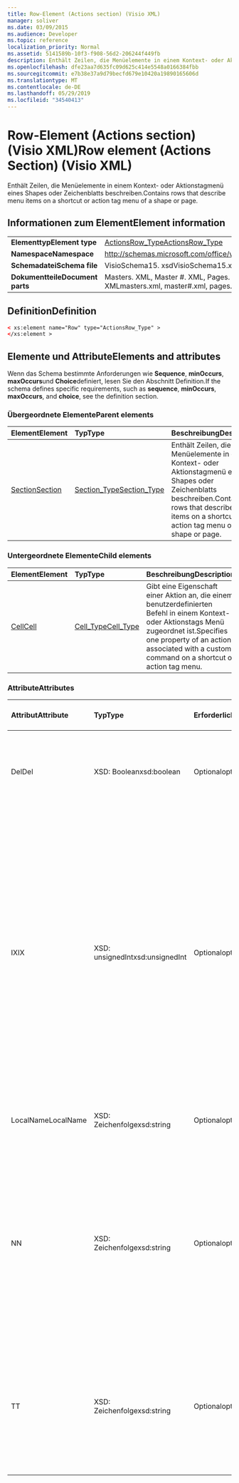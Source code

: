 ```yaml
---
title: Row-Element (Actions section) (Visio XML)
manager: soliver
ms.date: 03/09/2015
ms.audience: Developer
ms.topic: reference
localization_priority: Normal
ms.assetid: 5141589b-10f3-f908-56d2-206244f449fb
description: Enthält Zeilen, die Menüelemente in einem Kontext- oder Aktionstagmenü eines Shapes oder Zeichenblatts beschreiben.
ms.openlocfilehash: dfe23aa7d635fc09d625c414e5548a0166384fbb
ms.sourcegitcommit: e7b38e37a9d79becfd679e10420a19890165606d
ms.translationtype: MT
ms.contentlocale: de-DE
ms.lasthandoff: 05/29/2019
ms.locfileid: "34540413"
---
```

# <a name="row-element-actions-section-visio-xml"></a><span data-ttu-id="e259f-103">Row-Element (Actions section) (Visio XML)</span><span class="sxs-lookup"><span data-stu-id="e259f-103">Row element (Actions Section) (Visio XML)</span></span>

<span data-ttu-id="e259f-104">Enthält Zeilen, die Menüelemente in einem Kontext- oder Aktionstagmenü eines Shapes oder Zeichenblatts beschreiben.</span><span class="sxs-lookup"><span data-stu-id="e259f-104">Contains rows that describe menu items on a shortcut or action tag menu of a shape or page.</span></span>
  
## <a name="element-information"></a><span data-ttu-id="e259f-105">Informationen zum Element</span><span class="sxs-lookup"><span data-stu-id="e259f-105">Element information</span></span>

|||
|:-----|:-----|
|<span data-ttu-id="e259f-106">**Elementtyp**</span><span class="sxs-lookup"><span data-stu-id="e259f-106">**Element type**</span></span> <br/> |[<span data-ttu-id="e259f-107">ActionsRow_Type</span><span class="sxs-lookup"><span data-stu-id="e259f-107">ActionsRow_Type</span></span>](actionsrow_type-complextypevisio-xml.md) <br/> |
|<span data-ttu-id="e259f-108">**Namespace**</span><span class="sxs-lookup"><span data-stu-id="e259f-108">**Namespace**</span></span> <br/> |http://schemas.microsoft.com/office/visio/2012/main  <br/> |
|<span data-ttu-id="e259f-109">**Schemadatei**</span><span class="sxs-lookup"><span data-stu-id="e259f-109">**Schema file**</span></span> <br/> |<span data-ttu-id="e259f-110">VisioSchema15. xsd</span><span class="sxs-lookup"><span data-stu-id="e259f-110">VisioSchema15.xsd</span></span>  <br/> |
|<span data-ttu-id="e259f-111">**Dokumentteile**</span><span class="sxs-lookup"><span data-stu-id="e259f-111">**Document parts**</span></span> <br/> |<span data-ttu-id="e259f-112">Masters. XML, Master #. XML, Pages. XML, Page #. XML</span><span class="sxs-lookup"><span data-stu-id="e259f-112">masters.xml, master#.xml, pages.xml, page#.xml</span></span>  <br/> |
   
## <a name="definition"></a><span data-ttu-id="e259f-113">Definition</span><span class="sxs-lookup"><span data-stu-id="e259f-113">Definition</span></span>

```XML
< xs:element name="Row" type="ActionsRow_Type" >
</xs:element >
```

## <a name="elements-and-attributes"></a><span data-ttu-id="e259f-114">Elemente und Attribute</span><span class="sxs-lookup"><span data-stu-id="e259f-114">Elements and attributes</span></span>

<span data-ttu-id="e259f-115">Wenn das Schema bestimmte Anforderungen wie **Sequence**, **minOccurs**, **maxOccurs**und **Choice**definiert, lesen Sie den Abschnitt Definition.</span><span class="sxs-lookup"><span data-stu-id="e259f-115">If the schema defines specific requirements, such as **sequence**, **minOccurs**, **maxOccurs**, and **choice**, see the definition section.</span></span> 
  
### <a name="parent-elements"></a><span data-ttu-id="e259f-116">Übergeordnete Elemente</span><span class="sxs-lookup"><span data-stu-id="e259f-116">Parent elements</span></span>

|<span data-ttu-id="e259f-117">**Element**</span><span class="sxs-lookup"><span data-stu-id="e259f-117">**Element**</span></span>|<span data-ttu-id="e259f-118">**Typ**</span><span class="sxs-lookup"><span data-stu-id="e259f-118">**Type**</span></span>|<span data-ttu-id="e259f-119">**Beschreibung**</span><span class="sxs-lookup"><span data-stu-id="e259f-119">**Description**</span></span>|
|:-----|:-----|:-----|
|[<span data-ttu-id="e259f-120">Section</span><span class="sxs-lookup"><span data-stu-id="e259f-120">Section</span></span>](section-element-sheet_type-complextypevisio-xml.md) <br/> |[<span data-ttu-id="e259f-121">Section_Type</span><span class="sxs-lookup"><span data-stu-id="e259f-121">Section_Type</span></span>](section_type-complextypevisio-xml.md) <br/> |<span data-ttu-id="e259f-122">Enthält Zeilen, die Menüelemente in einem Kontext- oder Aktionstagmenü eines Shapes oder Zeichenblatts beschreiben.</span><span class="sxs-lookup"><span data-stu-id="e259f-122">Contains rows that describe menu items on a shortcut or action tag menu of a shape or page.</span></span>  <br/> |
   
### <a name="child-elements"></a><span data-ttu-id="e259f-123">Untergeordnete Elemente</span><span class="sxs-lookup"><span data-stu-id="e259f-123">Child elements</span></span>

|<span data-ttu-id="e259f-124">**Element**</span><span class="sxs-lookup"><span data-stu-id="e259f-124">**Element**</span></span>|<span data-ttu-id="e259f-125">**Typ**</span><span class="sxs-lookup"><span data-stu-id="e259f-125">**Type**</span></span>|<span data-ttu-id="e259f-126">**Beschreibung**</span><span class="sxs-lookup"><span data-stu-id="e259f-126">**Description**</span></span>|
|:-----|:-----|:-----|
|[<span data-ttu-id="e259f-127">Cell</span><span class="sxs-lookup"><span data-stu-id="e259f-127">Cell</span></span>](cell-element-actions-rowvisio-xml.md) <br/> |[<span data-ttu-id="e259f-128">Cell_Type</span><span class="sxs-lookup"><span data-stu-id="e259f-128">Cell_Type</span></span>](cell_type-complextypevisio-xml.md) <br/> |<span data-ttu-id="e259f-129">Gibt eine Eigenschaft einer Aktion an, die einem benutzerdefinierten Befehl in einem Kontext-oder Aktionstags Menü zugeordnet ist.</span><span class="sxs-lookup"><span data-stu-id="e259f-129">Specifies one property of an action associated with a custom command on a shortcut or action tag menu.</span></span>  <br/> |
   
### <a name="attributes"></a><span data-ttu-id="e259f-130">Attribute</span><span class="sxs-lookup"><span data-stu-id="e259f-130">Attributes</span></span>

|<span data-ttu-id="e259f-131">**Attribut**</span><span class="sxs-lookup"><span data-stu-id="e259f-131">**Attribute**</span></span>|<span data-ttu-id="e259f-132">**Typ**</span><span class="sxs-lookup"><span data-stu-id="e259f-132">**Type**</span></span>|<span data-ttu-id="e259f-133">**Erforderlich**</span><span class="sxs-lookup"><span data-stu-id="e259f-133">**Required**</span></span>|<span data-ttu-id="e259f-134">**Beschreibung**</span><span class="sxs-lookup"><span data-stu-id="e259f-134">**Description**</span></span>|<span data-ttu-id="e259f-135">**Mögliche Werte**</span><span class="sxs-lookup"><span data-stu-id="e259f-135">**Possible values**</span></span>|
|:-----|:-----|:-----|:-----|:-----|
|<span data-ttu-id="e259f-136">Del</span><span class="sxs-lookup"><span data-stu-id="e259f-136">Del</span></span>  <br/> |<span data-ttu-id="e259f-137">XSD: Boolean</span><span class="sxs-lookup"><span data-stu-id="e259f-137">xsd:boolean</span></span>  <br/> |<span data-ttu-id="e259f-138">Optional</span><span class="sxs-lookup"><span data-stu-id="e259f-138">optional</span></span>  <br/> |<span data-ttu-id="e259f-139">Gibt an, ob eine Zeile, die andernfalls von einem Master-Shape geerbt würde, gelöscht wurde.</span><span class="sxs-lookup"><span data-stu-id="e259f-139">Specifies whether a row that would otherwise be inherited from a master shape has been deleted.</span></span>  <br/> |<span data-ttu-id="e259f-140">Werte des XSD: Boolean-Typs.</span><span class="sxs-lookup"><span data-stu-id="e259f-140">Values of the xsd:boolean type.</span></span>  <br/> |
|<span data-ttu-id="e259f-141">IX</span><span class="sxs-lookup"><span data-stu-id="e259f-141">IX</span></span>  <br/> |<span data-ttu-id="e259f-142">XSD: unsignedInt</span><span class="sxs-lookup"><span data-stu-id="e259f-142">xsd:unsignedInt</span></span>  <br/> |<span data-ttu-id="e259f-143">Optional</span><span class="sxs-lookup"><span data-stu-id="e259f-143">optional</span></span>  <br/> |<span data-ttu-id="e259f-144">Gibt den 1-basierten Bezeichner für die Zeile an.</span><span class="sxs-lookup"><span data-stu-id="e259f-144">Specifies the one-based identifier for the row.</span></span> <span data-ttu-id="e259f-145">Es sollte eindeutigen und größer sein als andere Bezeichner im gleichen Abschnitt. Das IX-Attribut wird nur für die Abschnitte Character, Connection, Field, FillGradient, Geometry, Layer, LineGradient, Paragraph, Reviewer, Scratch und Tabs verwendet.</span><span class="sxs-lookup"><span data-stu-id="e259f-145">It should be unqiue and greater than other identifiers in the same section.The IX attribute is only used for the Character, Connection, Field, FillGradient, Geometry, Layer, LineGradient, Paragraph, Reviewer, Scratch, and Tabs sections.</span></span> <span data-ttu-id="e259f-146">Eine Zeile kann nur eines der Attribute IX oder N aufweisen.</span><span class="sxs-lookup"><span data-stu-id="e259f-146">A row can only have one of the IX or N attributes.</span></span>  <br/> |<span data-ttu-id="e259f-147">Werte des XSD: unsignedInt-Typs.</span><span class="sxs-lookup"><span data-stu-id="e259f-147">Values of the xsd:unsignedInt type.</span></span>  <br/> |
|<span data-ttu-id="e259f-148">LocalName</span><span class="sxs-lookup"><span data-stu-id="e259f-148">LocalName</span></span>  <br/> |<span data-ttu-id="e259f-149">XSD: Zeichenfolge</span><span class="sxs-lookup"><span data-stu-id="e259f-149">xsd:string</span></span>  <br/> |<span data-ttu-id="e259f-150">Optional</span><span class="sxs-lookup"><span data-stu-id="e259f-150">optional</span></span>  <br/> |<span data-ttu-id="e259f-151">Gibt den eindeutigen sprachenabhängigen Namen der Zeile an.</span><span class="sxs-lookup"><span data-stu-id="e259f-151">Specifies the unique language-dependent name of the row.</span></span>  <br/> |<span data-ttu-id="e259f-152">Werte des Typs XSD: String.</span><span class="sxs-lookup"><span data-stu-id="e259f-152">Values of the xsd:string type.</span></span>  <br/> |
|<span data-ttu-id="e259f-153">N</span><span class="sxs-lookup"><span data-stu-id="e259f-153">N</span></span>  <br/> |<span data-ttu-id="e259f-154">XSD: Zeichenfolge</span><span class="sxs-lookup"><span data-stu-id="e259f-154">xsd:string</span></span>  <br/> |<span data-ttu-id="e259f-155">Optional</span><span class="sxs-lookup"><span data-stu-id="e259f-155">optional</span></span>  <br/> |<span data-ttu-id="e259f-156">Gibt den eindeutigen sprachunabhängigen Namen der Zeile an. Das N-Attribut wird nur für die Abschnitte User, Property, Actions, Control, Connection, Hyperlink und ActionTag verwendet.</span><span class="sxs-lookup"><span data-stu-id="e259f-156">Specifies the unique language-independent name of the row.The N attribute is only used for the User, Property, Actions, Control, Connection, Hyperlink, and ActionTag sections.</span></span> <span data-ttu-id="e259f-157">Eine Zeile kann nur eines der Attribute IX oder N aufweisen.</span><span class="sxs-lookup"><span data-stu-id="e259f-157">A row can only have one of the IX or N attributes.</span></span>  <br/> |<span data-ttu-id="e259f-158">Werte des Typs XSD: String.</span><span class="sxs-lookup"><span data-stu-id="e259f-158">Values of the xsd:string type.</span></span>  <br/> |
|<span data-ttu-id="e259f-159">T</span><span class="sxs-lookup"><span data-stu-id="e259f-159">T</span></span>  <br/> |<span data-ttu-id="e259f-160">XSD: Zeichenfolge</span><span class="sxs-lookup"><span data-stu-id="e259f-160">xsd:string</span></span>  <br/> |<span data-ttu-id="e259f-161">Optional</span><span class="sxs-lookup"><span data-stu-id="e259f-161">optional</span></span>  <br/> |<span data-ttu-id="e259f-162">Gibt den Typ des geometrischen Pfads an, der durch die Zeile dargestellt wird und in der Geometrie Visualisierung verwendet wird.</span><span class="sxs-lookup"><span data-stu-id="e259f-162">Specifies the type of the geometric path represented by the row and used in geometry visualization.</span></span> <span data-ttu-id="e259f-163">Das T-Attribut wird nur für den Abschnitt "Geometry" verwendet.</span><span class="sxs-lookup"><span data-stu-id="e259f-163">The T attribute is only used for the Geometry section.</span></span>  <br/> |<span data-ttu-id="e259f-164">Werte des Typs XSD: String.</span><span class="sxs-lookup"><span data-stu-id="e259f-164">Values of the xsd:string type.</span></span>  <br/> |
   

